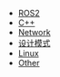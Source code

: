 <!-- docs/LearnNotes/_sidebar.md -->

<!-- 注意子目录配置，需要加 / -->
* [ROS2](LearnNotes/ROS2/)
* [C++](LearnNotes/Cpp/) 
* [Network](LearnNotes/Network/)
* [设计模式](LearnNotes/DesignPattern/)
* [Linux](LearnNotes/Linux/)
* [Other](LearnNotes/Other)
